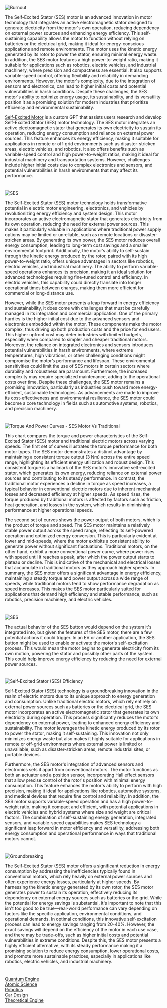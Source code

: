 ![Burnout](https://github.com/user-attachments/assets/e7b21b3f-b9e1-4b27-90e7-84895ce133ad)

The Self-Excited Stator (SES) motor is an advanced innovation in motor technology that integrates an active electromagnetic stator designed to generate electricity from the motor's own operation, reducing dependency on external power sources and enhancing energy efficiency. This self-sustaining capability allows the motor to function without relying on batteries or the electrical grid, making it ideal for energy-conscious applications and remote environments. The motor uses the kinetic energy generated by its rotor to power the stator, ensuring minimal energy waste. In addition, the SES motor features a high power-to-weight ratio, making it suitable for applications such as robotics, electric vehicles, and industrial machinery, where precision and compactness are essential. It also supports variable-speed control, offering flexibility and reliability in demanding environments. However, the motor's complexity, due to the integration of sensors and electronics, can lead to higher initial costs and potential vulnerabilities in harsh conditions. Despite these challenges, the SES motor's ability to optimize energy usage, its sustainability, and its versatility position it as a promising solution for modern industries that prioritize efficiency and environmental sustainability.

[Self-Excited Motor](https://chatgpt.com/g/g-68307d7bb86c8191ad2fe62df2d9081a-self-excited-motor) is a custom GPT that assists users research and develop Self-Excited Stator (SES) motor technology. The SES motor integrates an active electromagnetic stator that generates its own electricity to sustain its operation, reducing energy consumption and reliance on external power sources. This feature enhances its energy efficiency, making it suitable for applications in remote or off-grid environments such as disaster-stricken areas, electric vehicles, and robotics. It also offers benefits such as variable-speed control and high power-to-weight ratios, making it ideal for industrial machinery and transportation systems. However, challenges include higher initial costs due to complex electronics and sensors, and potential vulnerabilities in harsh environments that may affect its performance.

#

![SES](https://github.com/user-attachments/assets/c9b15d61-411e-4543-a2b6-59bf7f0e21dd)

The Self-Excited Stator (SES) motor technology holds transformative potential in electric motor engineering, electronics, and vehicles by revolutionizing energy efficiency and system design. This motor incorporates an active electromagnetic stator that generates electricity from its own operation, reducing the need for external power sources. This makes it particularly valuable in applications where traditional power supply options may be limited or unreliable, such as remote locations or disaster-stricken areas. By generating its own power, the SES motor reduces overall energy consumption, leading to long-term cost savings and a smaller environmental footprint. Additionally, the motor’s ability to self-sustain through the kinetic energy produced by the rotor, paired with its high power-to-weight ratio, offers unique advantages in sectors like robotics, electric vehicles, and industrial machinery. The ability to perform variable-speed operations enhances its precision, making it an ideal solution for advanced technologies requiring fine-tuned control and efficiency. In electric vehicles, this capability could directly translate into longer operational times between charges, making them more efficient for commercial or long-distance use.

However, while the SES motor presents a leap forward in energy efficiency and sustainability, it does come with challenges that must be carefully managed in its integration and commercial application. One of the primary hurdles is the higher initial cost due to the advanced sensors and electronics embedded within the motor. These components make the motor complex, thus driving up both production costs and the price for end users. This higher upfront cost may deter industries with limited budgets, especially when compared to simpler and cheaper traditional motors. Moreover, the reliance on integrated electronics and sensors introduces potential vulnerabilities in harsh environments, where extreme temperatures, high vibrations, or other challenging conditions might compromise the motor’s performance and lifespan. These environmental sensitivities could limit the use of SES motors in certain sectors where durability and robustness are paramount. Furthermore, the increased complexity may require specialized maintenance, adding to the operational costs over time. Despite these challenges, the SES motor remains a promising innovation, particularly as industries push toward more energy-efficient, sustainable technologies. As advancements are made to improve its cost-effectiveness and environmental resilience, the SES motor could become a core technology in fields such as automotive systems, robotics, and precision machinery.

#

![Torque And Power Curves - SES Motor Vs Traditional](https://github.com/user-attachments/assets/4be96560-54c3-43d4-b544-0fccda4b79c3)

This chart compares the torque and power characteristics of the Self-Excited Stator (SES) motor and traditional electric motors across varying speeds. The first set of curves illustrates the torque performance for both motor types. The SES motor demonstrates a distinct advantage by maintaining a consistent torque output (3 Nm) across the entire speed range, highlighting its efficient energy utilization and robust design. This consistent torque is a hallmark of the SES motor’s innovative self-excited stator, which generates its own energy, reducing reliance on external power sources and contributing to its steady performance. In contrast, the traditional motor experiences a decline in torque as speed increases, a typical behavior in conventional electric motors due to inherent mechanical losses and decreased efficiency at higher speeds. As speed rises, the torque produced by traditional motors is affected by factors such as friction, heat generation, and losses in the system, which results in diminishing performance at higher operational speeds.

The second set of curves shows the power output of both motors, which is the product of torque and speed. The SES motor maintains a relatively stable power output across the speed range, reflecting its self-powered operation and optimized energy conversion. This is particularly evident at lower and mid-speeds, where the motor exhibits a consistent ability to generate power without significant fluctuations. Traditional motors, on the other hand, exhibit a more conventional power curve, where power rises with speed until it reaches a peak, after which the power output starts to plateau or decline. This is indicative of the mechanical and electrical losses that accumulate in traditional motors as they approach higher speeds. In summary, the SES motor offers a significant advantage in energy efficiency, maintaining a steady torque and power output across a wide range of speeds, while traditional motors tend to show performance degradation as speed increases. This makes the SES motor particularly suited for applications that demand high efficiency and stable performance, such as robotics, precision machinery, and electric vehicles.

#

![SES](https://github.com/user-attachments/assets/8e4e9be0-841f-46a6-8dba-09a7712f63b5)

The actual behavior of the SES button would depend on the system it's integrated into, but given the features of the SES motor, there are a few potential actions it could trigger. In an EV or another application, the SES button might be used to enable or activate the motor's self-excitation process. This would mean the motor begins to generate electricity from its own motion, powering the stator and possibly other parts of the system. This could help improve energy efficiency by reducing the need for external power sources.

#

![Self-Excited Stator (SES) Efficiency](https://github.com/user-attachments/assets/52b69ab0-c133-4081-ad16-e0bcd8d5f889)

Self-Excited Stator (SES) technology is a groundbreaking innovation in the realm of electric motors due to its unique approach to energy generation and consumption. Unlike traditional electric motors, which rely entirely on external power sources such as batteries or the electrical grid, the SES motor incorporates an active electromagnetic stator that generates its own electricity during operation. This process significantly reduces the motor’s dependency on external power, leading to enhanced energy efficiency and sustainability. The motor leverages the kinetic energy produced by its rotor to power the stator, making it self-sustaining. This innovation not only minimizes energy waste but also makes it highly suitable for applications in remote or off-grid environments where external power is limited or unavailable, such as disaster-stricken areas, remote industrial sites, or portable devices.

Furthermore, the SES motor's integration of advanced sensors and electronics sets it apart from conventional motors. The motor functions as both an actuator and a position sensor, incorporating Hall effect sensors that allow precise control of the rotor's position with minimal energy consumption. This feature enhances the motor's ability to perform with high precision, making it ideal for applications like robotics, automotive systems, and medical devices that require fine control and reliability. In addition, the SES motor supports variable-speed operation and has a high power-to-weight ratio, making it compact and efficient, with potential applications in electric vehicles and hybrid systems where size and weight are critical factors. The combination of self-sustaining energy generation, integrated sensors, and variable-speed capabilities makes SES technology a significant leap forward in motor efficiency and versatility, addressing both energy consumption and operational performance in ways that traditional motors cannot.

#
![Groundbreaking](https://github.com/user-attachments/assets/b7047b6c-7a87-4509-9a8b-cc363289ac75)

The Self-Excited Stator (SES) motor offers a significant reduction in energy consumption by addressing the inefficiencies typically found in conventional motors, which rely heavily on external power sources and often experience energy losses, particularly at higher speeds. By harnessing the kinetic energy generated by its own rotor, the SES motor generates power to sustain its operation, effectively reducing its dependency on external energy sources such as batteries or the grid. While the potential for energy savings is substantial, it's important to note that this isn't too good to be true—real-world performance can vary depending on factors like the specific application, environmental conditions, and operational demands. In optimal conditions, this innovative self-excitation process can lead to energy savings ranging from 20-40%. However, the exact savings will depend on the efficiency of the motor in each use case, and there may be trade-offs, such as higher initial costs and potential vulnerabilities in extreme conditions. Despite this, the SES motor presents a highly efficient alternative, with its steady performance making it a promising solution to reduce energy consumption, lower operational costs, and promote more sustainable practices, especially in applications like robotics, electric vehicles, and industrial machinery.

#

[Quantum Engine](https://chatgpt.com/g/g-67a43c96f6d481919c705965019312be-quantum-engine)
<br>
[Atomic Science](https://github.com/sourceduty/Atomic_Science)
<br>
[Robotics](https://github.com/sourceduty/Robotics)
<br>
[Car Design](https://github.com/sourceduty/Car_Design)
<br>
[Theoretical Engine](https://github.com/sourceduty/Theoretical_Engine)
